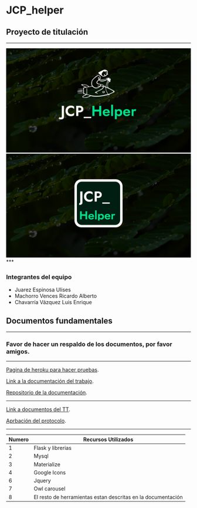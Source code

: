 # JCP_helper
## Proyecto de titulación
***
<img src="static\images\logo_compu.png" alt="Logo de JCP_Helper" style="zoom:50%;" />
<img src="static\images\logo_celular.png" alt="Logo de JCP_Helper de celular" style="zoom:50%;" />
***

### Integrantes del equipo
* Juarez Espinosa Ulises
* Machorro Vences Ricardo Alberto
* Chavarría Vázquez Luis Enrique

## Documentos fundamentales
***
### Favor de hacer un respaldo de los documentos, por favor amigos.

***
[Pagina de heroku para hacer pruebas](https://jcphelperdos.herokuapp.com/).

[Link a la documentación del trabajo](https://drive.google.com/drive/folders/1m-9EhEoLwXtuKkZPg5s3rUFJSfDsQrPG?usp=sharing).

[Repositorio de la documentación](https://github.com/LuisEnriqueChavarriaVazquez/jcphelper_documentaci-n).


***
[Link a documentos del TT](https://drive.google.com/drive/folders/1xM7VRvivOMT78cPrdiXmzwETw2PiQeVK).

[Aprbación del protocolo](https://drive.google.com/file/d/1TtiE5vmOUr62eWuJAX9T_ZUzeF34hmzr/view?usp=sharing).

***
Numero | Recursos Utilizados
 ------------ | ------------- 
1 | Flask y librerias
2 | Mysql
3 | Materialize
4 | Google Icons
6 | Jquery
7 | Owl carousel
8 | El resto de herramientas estan descritas en la documentación





